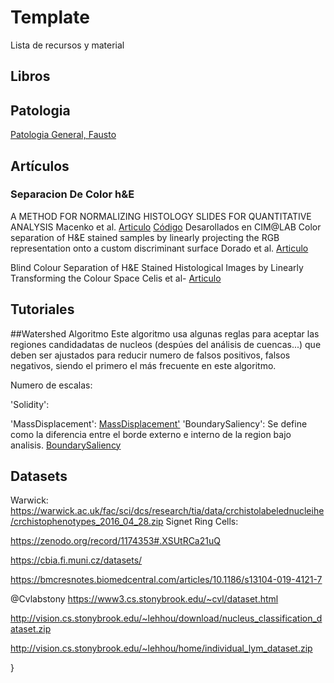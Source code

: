 # Template

Lista de recursos y material

## Libros
## Patologia
[Patologia General, Fausto](https://books.google.com.co/books/content?id=i2o24JW40wAC&printsec=frontcover&img=1&zoom=1&imgtk=AFLRE70L3nmzhdm0w6JL260U0KqI2UBrqv-IFtIfrz_YEddY2i7l5h7sHuXVZ2NYc5tcNfVCOkKN0VHhjfcP1gVXDZZPKzsnvnz_MNJ0LylZVdCqbSfHi5-TWyyBiEobvNabGPlr4v-Z)

## Artículos

### Separacion De Color h&E
A METHOD FOR NORMALIZING HISTOLOGY SLIDES FOR QUANTITATIVE ANALYSIS
Macenko et al.
[Articulo](http://wwwx.cs.unc.edu/~mn/sites/default/files/macenko2009.pdf)
[Código](https://github.com/mitkovetta/staining-normalization)
Desarollados en CIM@LAB
Color separation of H&E stained samples by linearly projecting the RGB representation onto a custom discriminant surface
Dorado et al.
[Articulo](https://www.spiedigitallibrary.org/conference-proceedings-of-spie/10160/101600P/Color-separation-of-HE-stained-samples-by-linearly-projecting-the/10.1117/12.2256966.short)

Blind Colour Separation of H&E Stained Histological Images by Linearly Transforming the Colour Space
Celis et al-
[Articulo](https://onlinelibrary.wiley.com/doi/abs/10.1111/jmi.12304)

## Tutoriales
##Watershed Algoritmo
Este algoritmo usa algunas reglas para aceptar las regiones candidadatas de nucleos (despúes del análisis de cuencas...) que deben ser ajustados para reducir numero de falsos positivos, falsos negativos, siendo  el primero el más frecuente en este algoritmo.

Numero de escalas:

'Solidity':

'MassDisplacement':
[MassDisplacement'](https://www.mathworks.com/help/examples/images/win64/MeasureGrayscaleRegionsExample_03.png)
'BoundarySaliency':
Se define como la diferencia entre el borde externo e interno de la region bajo analisis.
[BoundarySaliency](https://github.com/Cimalab-unal/docs/blob/master/digital_pathology/imagenBorde.png)
## Datasets
Warwick:
https://warwick.ac.uk/fac/sci/dcs/research/tia/data/crchistolabelednucleihe/crchistophenotypes_2016_04_28.zip
Signet Ring Cells:

https://zenodo.org/record/1174353#.XSUtRCa21uQ

https://cbia.fi.muni.cz/datasets/

https://bmcresnotes.biomedcentral.com/articles/10.1186/s13104-019-4121-7

@Cvlabstony
https://www3.cs.stonybrook.edu/~cvl/dataset.html

http://vision.cs.stonybrook.edu/~lehhou/download/nucleus_classification_dataset.zip

http://vision.cs.stonybrook.edu/~lehhou/home/individual_lym_dataset.zip
	


}
